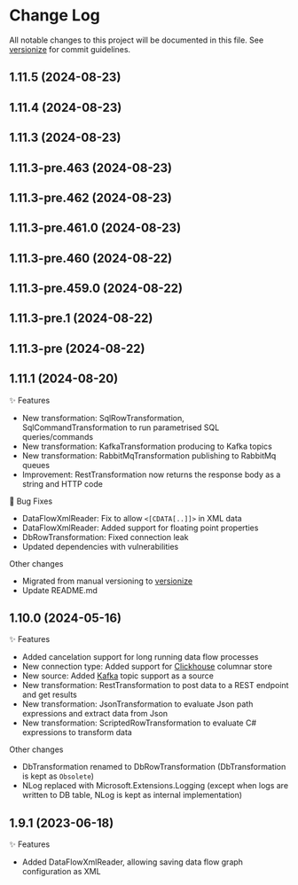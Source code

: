 # Change Log

All notable changes to this project will be documented in this file. See [versionize](https://github.com/versionize/versionize) for commit guidelines.

<a name="1.11.5"></a>
## 1.11.5 (2024-08-23)

<a name="1.11.4"></a>
## 1.11.4 (2024-08-23)

<a name="1.11.3"></a>
## 1.11.3 (2024-08-23)

<a name="1.11.3-pre.463"></a>
## 1.11.3-pre.463 (2024-08-23)

<a name="1.11.3-pre.462"></a>
## 1.11.3-pre.462 (2024-08-23)

<a name="1.11.3-pre.461.0"></a>
## 1.11.3-pre.461.0 (2024-08-23)

<a name="1.11.3-pre.460"></a>
## 1.11.3-pre.460 (2024-08-22)

<a name="1.11.3-pre.459.0"></a>
## 1.11.3-pre.459.0 (2024-08-22)

<a name="1.11.3-pre.1"></a>
## 1.11.3-pre.1 (2024-08-22)

<a name="1.11.3-pre"></a>
## 1.11.3-pre (2024-08-22)

<a name="1.11.1"></a>
## 1.11.1 (2024-08-20)
✨ Features
* New transformation: SqlRowTransformation, SqlCommandTransformation to run parametrised SQL queries/commands
* New transformation: KafkaTransformation producing to Kafka topics
* New transformation: RabbitMqTransformation publishing to RabbitMq queues
* Improvement: RestTransformation now returns the response body as a string and HTTP code

🐛 Bug Fixes
* DataFlowXmlReader: Fix to allow `<[CDATA[..]]>` in XML data
* DataFlowXmlReader: Added support for floating point properties
* DbRowTransformation: Fixed connection leak
* Updated dependencies with vulnerabilities 

Other changes
* Migrated from manual versioning to [versionize](https://github.com/versionize/versionize)
* Update README.md

<a name="1.10.0"></a>
## 1.10.0 (2024-05-16)
✨ Features
* Added cancelation support for long running data flow processes
* New connection type: Added support for [Clickhouse](https://clickhouse.com/docs/) columnar store
* New source: Added [Kafka](https://kafka.apache.org/) topic support as a source
* New transformation: RestTransformation to post data to a REST endpoint and get results
* New transformation: JsonTransformation to evaluate Json path expressions and extract data from Json
* New transformation: ScriptedRowTransformation to evaluate C# expressions to transform data

Other changes
* DbTransformation renamed to DbRowTransformation (DbTransformation is kept as `Obsolete`)
* NLog replaced with Microsoft.Extensions.Logging (except when logs are written to DB table, NLog is kept as internal implementation)

<a name="1.9.1"></a>
## 1.9.1 (2023-06-18)
✨ Features
* Added DataFlowXmlReader, allowing saving data flow graph configuration as XML
